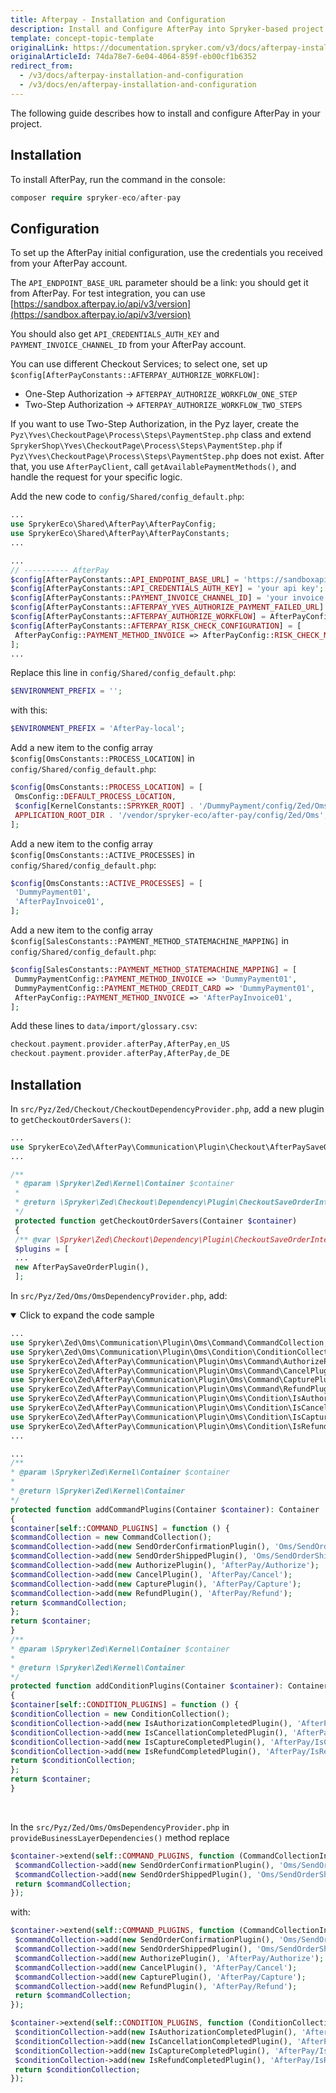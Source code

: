 ```yaml
---
title: Afterpay - Installation and Configuration
description: Install and Configure AfterPay into Spryker-based project by following the instructions from this article.
template: concept-topic-template
originalLink: https://documentation.spryker.com/v3/docs/afterpay-installation-and-configuration
originalArticleId: 74da78e7-6e04-4064-859f-eb00cf1b6352
redirect_from:
  - /v3/docs/afterpay-installation-and-configuration
  - /v3/docs/en/afterpay-installation-and-configuration
---
```


The following guide describes how to install and configure AfterPay in your project.

## Installation

To install AfterPay, run the command in the console:
```php
composer require spryker-eco/after-pay
```

## Configuration

To set up the AfterPay initial configuration, use the credentials you received from your AfterPay account.

The `API_ENDPOINT_BASE_URL` parameter should be a link: you should get it from AfterPay. For test integration, you can use [https://sandbox.afterpay.io/api/v3/version](https://sandbox.afterpay.io/api/v3/version)

You should also get `API_CREDENTIALS_AUTH_KEY` and `PAYMENT_INVOICE_CHANNEL_ID` from your AfterPay account.

You can use different Checkout Services; to select one, set up `$config[AfterPayConstants::AFTERPAY_AUTHORIZE_WORKFLOW]`:

* One-Step Authorization → `AFTERPAY_AUTHORIZE_WORKFLOW_ONE_STEP`
* Two-Step Authorization → `AFTERPAY_AUTHORIZE_WORKFLOW_TWO_STEPS`

If you want to use Two-Step Authorization, in the Pyz layer, create the `Pyz\Yves\CheckoutPage\Process\Steps\PaymentStep.php` class and extend `SprykerShop\Yves\CheckoutPage\Process\Steps\PaymentStep.php` if `Pyz\Yves\CheckoutPage\Process\Steps\PaymentStep.php` does not exist. After that, you use `AfterPayClient`, call `getAvailablePaymentMethods()`, and handle the request for your specific logic.

Add the new code to `config/Shared/config_default.php`:
```php
...
use SprykerEco\Shared\AfterPay\AfterPayConfig;
use SprykerEco\Shared\AfterPay\AfterPayConstants;
...

...
// ---------- AfterPay
$config[AfterPayConstants::API_ENDPOINT_BASE_URL] = 'https://sandboxapi.horizonafs.com/eCommerceServicesWebApi/api/v3/';
$config[AfterPayConstants::API_CREDENTIALS_AUTH_KEY] = 'your api key';
$config[AfterPayConstants::PAYMENT_INVOICE_CHANNEL_ID] = 'your invoice channel id';
$config[AfterPayConstants::AFTERPAY_YVES_AUTHORIZE_PAYMENT_FAILED_URL] = 'http://www.de.afterpay.local/en/checkout/payment';
$config[AfterPayConstants::AFTERPAY_AUTHORIZE_WORKFLOW] = AfterPayConfig::AFTERPAY_AUTHORIZE_WORKFLOW_ONE_STEP;
$config[AfterPayConstants::AFTERPAY_RISK_CHECK_CONFIGURATION] = [
 AfterPayConfig::PAYMENT_METHOD_INVOICE => AfterPayConfig::RISK_CHECK_METHOD_INVOICE,
];
...
```

Replace this line in `config/Shared/config_default.php`:
```php
$ENVIRONMENT_PREFIX = '';
```

with this:
```php
$ENVIRONMENT_PREFIX = 'AfterPay-local';
```

Add a new item to the config array `$config[OmsConstants::PROCESS_LOCATION]` in `config/Shared/config_default.php`:

```php
$config[OmsConstants::PROCESS_LOCATION] = [
 OmsConfig::DEFAULT_PROCESS_LOCATION,
 $config[KernelConstants::SPRYKER_ROOT] . '/DummyPayment/config/Zed/Oms',
 APPLICATION_ROOT_DIR . '/vendor/spryker-eco/after-pay/config/Zed/Oms',
];
```

Add a new item to the config array `$config[OmsConstants::ACTIVE_PROCESSES]` in `config/Shared/config_default.php`:

```php
$config[OmsConstants::ACTIVE_PROCESSES] = [
 'DummyPayment01',
 'AfterPayInvoice01',
];
```

Add a new item to the config array `$config[SalesConstants::PAYMENT_METHOD_STATEMACHINE_MAPPING]` in `config/Shared/config_default.php`:

```php
$config[SalesConstants::PAYMENT_METHOD_STATEMACHINE_MAPPING] = [
 DummyPaymentConfig::PAYMENT_METHOD_INVOICE => 'DummyPayment01',
 DummyPaymentConfig::PAYMENT_METHOD_CREDIT_CARD => 'DummyPayment01',
 AfterPayConfig::PAYMENT_METHOD_INVOICE => 'AfterPayInvoice01',
];
```

Add these lines to `data/import/glossary.csv`:

```php
checkout.payment.provider.afterPay,AfterPay,en_US
checkout.payment.provider.afterPay,AfterPay,de_DE
```

## Installation

In `src/Pyz/Zed/Checkout/CheckoutDependencyProvider.php`, add a new plugin to `getCheckoutOrderSavers()`:

```php
...
use SprykerEco\Zed\AfterPay\Communication\Plugin\Checkout\AfterPaySaveOrderPlugin;
...

/**
 * @param \Spryker\Zed\Kernel\Container $container
 *
 * @return \Spryker\Zed\Checkout\Dependency\Plugin\CheckoutSaveOrderInterface[]
 */
 protected function getCheckoutOrderSavers(Container $container)
 {
 /** @var \Spryker\Zed\Checkout\Dependency\Plugin\CheckoutSaveOrderInterface[] $plugins */
 $plugins = [
 ...
 new AfterPaySaveOrderPlugin(),
 ];
 ```

In `src/Pyz/Zed/Oms/OmsDependencyProvider.php`, add:
<details open>
 <summary>Click to expand the code sample</summary>

 ```php
 ...
use Spryker\Zed\Oms\Communication\Plugin\Oms\Command\CommandCollection;
use Spryker\Zed\Oms\Communication\Plugin\Oms\Condition\ConditionCollection;
use SprykerEco\Zed\AfterPay\Communication\Plugin\Oms\Command\AuthorizePlugin;
use SprykerEco\Zed\AfterPay\Communication\Plugin\Oms\Command\CancelPlugin;
use SprykerEco\Zed\AfterPay\Communication\Plugin\Oms\Command\CapturePlugin;
use SprykerEco\Zed\AfterPay\Communication\Plugin\Oms\Command\RefundPlugin;
use SprykerEco\Zed\AfterPay\Communication\Plugin\Oms\Condition\IsAuthorizationCompletedPlugin;
use SprykerEco\Zed\AfterPay\Communication\Plugin\Oms\Condition\IsCancellationCompletedPlugin;
use SprykerEco\Zed\AfterPay\Communication\Plugin\Oms\Condition\IsCaptureCompletedPlugin;
use SprykerEco\Zed\AfterPay\Communication\Plugin\Oms\Condition\IsRefundCompletedPlugin;
...

...
 /**
 * @param \Spryker\Zed\Kernel\Container $container
 *
 * @return \Spryker\Zed\Kernel\Container
 */
 protected function addCommandPlugins(Container $container): Container
 {
 $container[self::COMMAND_PLUGINS] = function () {
 $commandCollection = new CommandCollection();
 $commandCollection->add(new SendOrderConfirmationPlugin(), 'Oms/SendOrderConfirmation');
 $commandCollection->add(new SendOrderShippedPlugin(), 'Oms/SendOrderShipped');
 $commandCollection->add(new AuthorizePlugin(), 'AfterPay/Authorize');
 $commandCollection->add(new CancelPlugin(), 'AfterPay/Cancel');
 $commandCollection->add(new CapturePlugin(), 'AfterPay/Capture');
 $commandCollection->add(new RefundPlugin(), 'AfterPay/Refund');
 return $commandCollection;
 };
 return $container;
 }
 /**
 * @param \Spryker\Zed\Kernel\Container $container
 *
 * @return \Spryker\Zed\Kernel\Container
 */
 protected function addConditionPlugins(Container $container): Container
 {
 $container[self::CONDITION_PLUGINS] = function () {
 $conditionCollection = new ConditionCollection();
 $conditionCollection->add(new IsAuthorizationCompletedPlugin(), 'AfterPay/IsAuthorizationCompleted');
 $conditionCollection->add(new IsCancellationCompletedPlugin(), 'AfterPay/IsCancellationCompleted');
 $conditionCollection->add(new IsCaptureCompletedPlugin(), 'AfterPay/IsCaptureCompleted');
 $conditionCollection->add(new IsRefundCompletedPlugin(), 'AfterPay/IsRefundCompleted');
 return $conditionCollection;
 };
 return $container;
 }
 ```
<br>
</details>

In the `src/Pyz/Zed/Oms/OmsDependencyProvider.php` in `provideBusinessLayerDependencies()` method replace

```php
$container->extend(self::COMMAND_PLUGINS, function (CommandCollectionInterface $commandCollection) {
 $commandCollection->add(new SendOrderConfirmationPlugin(), 'Oms/SendOrderConfirmation');
 $commandCollection->add(new SendOrderShippedPlugin(), 'Oms/SendOrderShipped');
 return $commandCollection;
});
```

with:
```php
$container->extend(self::COMMAND_PLUGINS, function (CommandCollectionInterface $commandCollection) {
 $commandCollection->add(new SendOrderConfirmationPlugin(), 'Oms/SendOrderConfirmation');
 $commandCollection->add(new SendOrderShippedPlugin(), 'Oms/SendOrderShipped');
 $commandCollection->add(new AuthorizePlugin(), 'AfterPay/Authorize');
 $commandCollection->add(new CancelPlugin(), 'AfterPay/Cancel');
 $commandCollection->add(new CapturePlugin(), 'AfterPay/Capture');
 $commandCollection->add(new RefundPlugin(), 'AfterPay/Refund');
 return $commandCollection;
});

$container->extend(self::CONDITION_PLUGINS, function (ConditionCollectionInterface $conditionCollection) {
 $conditionCollection->add(new IsAuthorizationCompletedPlugin(), 'AfterPay/IsAuthorizationCompleted');
 $conditionCollection->add(new IsCancellationCompletedPlugin(), 'AfterPay/IsCancellationCompleted');
 $conditionCollection->add(new IsCaptureCompletedPlugin(), 'AfterPay/IsCaptureCompleted');
 $conditionCollection->add(new IsRefundCompletedPlugin(), 'AfterPay/IsRefundCompleted');
 return $conditionCollection;
});
```

